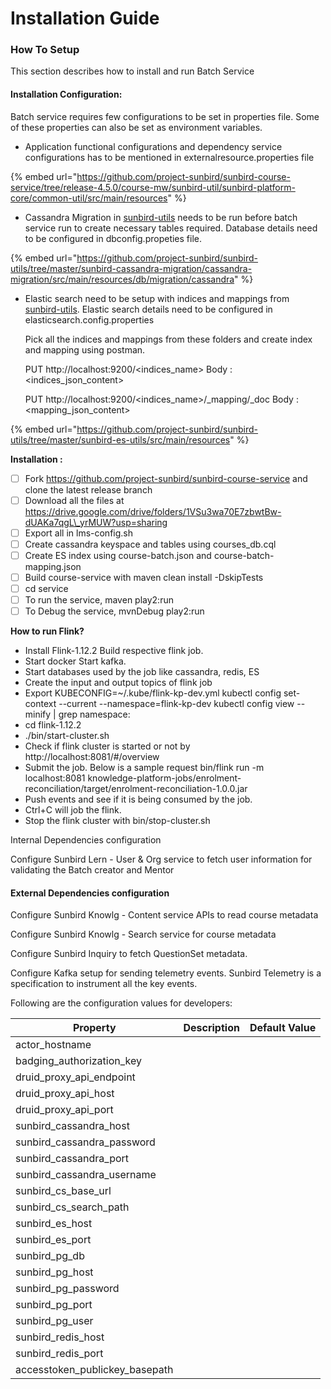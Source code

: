 # Installation Guide

### How To Setup

This section describes how to install and run Batch Service

#### **Installation Configuration:**

Batch service requires few configurations to be set in properties file. Some of these properties can also be set as environment variables.

* Application functional configurations and dependency service configurations has to be mentioned in externalresource.properties file

{% embed url="https://github.com/project-sunbird/sunbird-course-service/tree/release-4.5.0/course-mw/sunbird-util/sunbird-platform-core/common-util/src/main/resources" %}

* Cassandra Migration in [sunbird-utils](https://github.com/project-sunbird/sunbird-utils) needs to be run before batch service run to create necessary tables required. Database details need to be configured in dbconfig.propeties file.

{% embed url="https://github.com/project-sunbird/sunbird-utils/tree/master/sunbird-cassandra-migration/cassandra-migration/src/main/resources/db/migration/cassandra" %}

*   Elastic search need to be setup with indices and mappings from [sunbird-utils](https://github.com/project-sunbird/sunbird-utils). Elastic search details need to be configured in elasticsearch.config.properties

    Pick all the indices and mappings from these folders and create index and mapping using postman.&#x20;

    PUT http://localhost:9200/\<indices\_name> Body : \<indices\_json\_content>

    PUT http://localhost:9200/\<indices\_name>/\_mapping/\_doc Body : \<mapping\_json\_content>

{% embed url="https://github.com/project-sunbird/sunbird-utils/tree/master/sunbird-es-utils/src/main/resources" %}

**Installation :**&#x20;

* [ ] Fork https://github.com/project-sunbird/sunbird-course-service and clone the latest release branch&#x20;
* [ ] Download all the files at https://drive.google.com/drive/folders/1VSu3wa70E7zbwtBw-dUAKa7qgL\_yrMUW?usp=sharing
* [ ] Export all in lms-config.sh&#x20;
* [ ] Create cassandra keyspace and tables using courses\_db.cql&#x20;
* [ ] Create ES index using course-batch.json and course-batch-mapping.json&#x20;
* [ ] Build course-service with maven clean install -DskipTests
* [ ] cd service&#x20;
* [ ] To run the service, maven play2:run&#x20;
* [ ] To Debug the service, mvnDebug play2:run

**How to run Flink?**&#x20;

* Install Flink-1.12.2 Build respective flink job.&#x20;
* Start docker Start kafka.&#x20;
* Start databases used by the job like cassandra, redis, ES&#x20;
* Create the input and output topics of flink job&#x20;
* Export KUBECONFIG=\~/.kube/flink-kp-dev.yml kubectl config set-context --current --namespace=flink-kp-dev kubectl config view --minify | grep namespace:&#x20;
* cd flink-1.12.2&#x20;
* ./bin/start-cluster.sh&#x20;
* Check if flink cluster is started or not by http://localhost:8081/#/overview&#x20;
* Submit the job. Below is a sample request bin/flink run -m localhost:8081 knowledge-platform-jobs/enrolment-reconciliation/target/enrolment-reconciliation-1.0.0.jar&#x20;
* Push events and see if it is being consumed by the job.&#x20;
* Ctrl+C will job the flink.&#x20;
* Stop the flink cluster with bin/stop-cluster.sh

Internal Dependencies configuration

Configure Sunbird Lern - User & Org service to fetch user information for validating the Batch creator and Mentor

#### External Dependencies configuration

Configure Sunbird Knowlg - Content service APIs  to read course metadata

Configure Sunbird Knowlg - Search service for course metadata

Configure Sunbird Inquiry to fetch QuestionSet metadata.

Configure Kafka setup for sending telemetry events. Sunbird Telemetry is a specification to instrument all the key events.&#x20;

Following are the configuration values for developers:

| Property                         | Description | Default Value |
| -------------------------------- | ----------- | ------------- |
| actor\_hostname                  |             |               |
| badging\_authorization\_key      |             |               |
| druid\_proxy\_api\_endpoint      |             |               |
| druid\_proxy\_api\_host          |             |               |
| druid\_proxy\_api\_port          |             |               |
| sunbird\_cassandra\_host         |             |               |
| sunbird\_cassandra\_password     |             |               |
| sunbird\_cassandra\_port         |             |               |
| sunbird\_cassandra\_username     |             |               |
| sunbird\_cs\_base\_url           |             |               |
| sunbird\_cs\_search\_path        |             |               |
| sunbird\_es\_host                |             |               |
| sunbird\_es\_port                |             |               |
| sunbird\_pg\_db                  |             |               |
| sunbird\_pg\_host                |             |               |
| sunbird\_pg\_password            |             |               |
| sunbird\_pg\_port                |             |               |
| sunbird\_pg\_user                |             |               |
| sunbird\_redis\_host             |             |               |
| sunbird\_redis\_port             |             |               |
| accesstoken\_publickey\_basepath |             |               |
